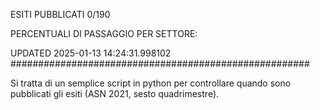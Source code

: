 ESITI PUBBLICATI 0/190 

PERCENTUALI DI PASSAGGIO PER SETTORE:

UPDATED 2025-01-13 14:24:31.998102
###################################################### 

Si tratta di un semplice script in python per controllare quando sono pubblicati gli esiti (ASN 2021, sesto quadrimestre).

